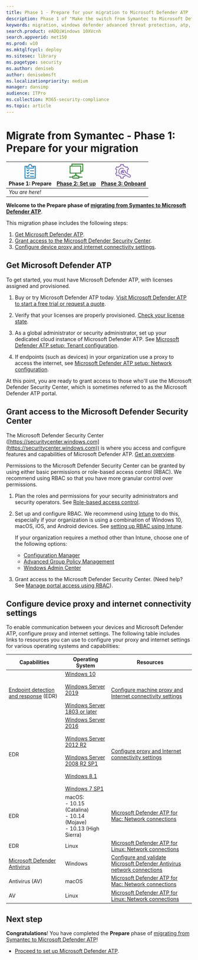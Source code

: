 ```yaml
---
title: Phase 1 - Prepare for your migration to Microsoft Defender ATP
description: Phase 1 of "Make the switch from Symantec to Microsoft Defender ATP". Prepare for your migration.
keywords: migration, windows defender advanced threat protection, atp, edr
search.product: eADQiWindows 10XVcnh
search.appverid: met150
ms.prod: w10
ms.mktglfcycl: deploy
ms.sitesec: library
ms.pagetype: security
ms.author: deniseb
author: denisebmsft
ms.localizationpriority: medium
manager: dansimp
audience: ITPro
ms.collection: M365-security-compliance 
ms.topic: article
---
```


# Migrate from Symantec - Phase 1: Prepare for your migration

|![Phase 1: Prepare](images/prepare.png)<br/>Phase 1: Prepare |[![Phase 2: Set up](images/setup.png)](symantec-to-microsoft-defender-atp-setup.md)<br/>[Phase 2: Set up](symantec-to-microsoft-defender-atp-setup.md) |[![Phase 3: Onboard](images/onboard.png)](symantec-to-microsoft-defender-atp-onboard.md)<br/>[Phase 3: Onboard](symantec-to-microsoft-defender-atp-onboard.md) |
|--|--|--|
|*You are here!*| | |

**Welcome to the Prepare phase of [migrating from Symantec to Microsoft Defender ATP](symantec-to-microsoft-defender-atp-migration.md#the-migration-process)**. 

This migration phase includes the following steps:
1. [Get Microsoft Defender ATP](#get-microsoft-defender-atp).
2. [Grant access to the Microsoft Defender Security Center](#grant-access-to-the-microsoft-defender-security-center).
3. [Configure device proxy and internet connectivity settings](#configure-device-proxy-and-internet-connectivity-settings).

## Get Microsoft Defender ATP

To get started, you must have Microsoft Defender ATP, with licenses assigned and provisioned.

1. Buy or try Microsoft Defender ATP today. [Visit Microsoft Defender ATP to start a free trial or request a quote](https://aka.ms/mdatp). 

2. Verify that your licenses are properly provisioned. [Check your license state](https://docs.microsoft.com/windows/security/threat-protection/microsoft-defender-atp/production-deployment#check-license-state).

3. As a global administrator or security administrator, set up your dedicated cloud instance of Microsoft Defender ATP. See [Microsoft Defender ATP setup: Tenant configuration](https://docs.microsoft.com/windows/security/threat-protection/microsoft-defender-atp/production-deployment#tenant-configuration).

4. If endpoints (such as devices) in your organization use a proxy to access the internet, see [Microsoft Defender ATP setup: Network configuration](https://docs.microsoft.com/windows/security/threat-protection/microsoft-defender-atp/production-deployment#network-configuration).
 
At this point, you are ready to grant access to those who'll use the Microsoft Defender Security Center, which is sometimes referred to as the Microsoft Defender ATP portal. 

## Grant access to the Microsoft Defender Security Center

The Microsoft Defender Security Center ([https://securitycenter.windows.com](https://securitycenter.windows.com)) is where you access and configure features and capabilities of Microsoft Defender ATP. [Get an overview](https://docs.microsoft.com/windows/security/threat-protection/microsoft-defender-atp/use).

Permissions to the Microsoft Defender Security Center can be granted by using either basic permissions or role-based access control (RBAC). We recommend using RBAC so that you have more granular control over permissions.

1. Plan the roles and permissions for your security administrators and security operators. See [Role-based access control](https://docs.microsoft.com/windows/security/threat-protection/microsoft-defender-atp/prepare-deployment#role-based-access-control).

2. Set up and configure RBAC. We recommend using [Intune](https://docs.microsoft.com/mem/intune/fundamentals/what-is-intune) to do this, especially if your organization is using a combination of Windows 10, macOS, iOS, and Android devices. See [setting up RBAC using Intune](https://docs.microsoft.com/mem/intune/fundamentals/role-based-access-control).

    If your organization requires a method other than Intune, choose one of the following options:
    - [Configuration Manager](https://docs.microsoft.com/mem/configmgr/core/servers/deploy/configure/configure-role-based-administration)
    - [Advanced Group Policy Management](https://docs.microsoft.com/microsoft-desktop-optimization-pack/agpm)
    - [Windows Admin Center](https://docs.microsoft.com/windows-server/manage/windows-admin-center/overview)

3. Grant access to the Microsoft Defender Security Center. (Need help? See [Manage portal access using RBAC](https://docs.microsoft.com/windows/security/threat-protection/microsoft-defender-atp/rbac)).

## Configure device proxy and internet connectivity settings

To enable communication between your devices and Microsoft Defender ATP, configure proxy and internet settings. The following table includes links to resources you can use to configure your proxy and internet settings for various operating systems and capabilities:

|Capabilities  | Operating System | Resources |
|--|--|--|
|[Endpoint detection and response](https://docs.microsoft.com/windows/security/threat-protection/microsoft-defender-atp/overview-endpoint-detection-response) (EDR) | [Windows 10](https://docs.microsoft.com/windows/release-information) <br/><br/>[Windows Server 2019](https://docs.microsoft.com/windows/release-information/status-windows-10-1809-and-windows-server-2019)<br/><br/>[Windows Server 1803 or later](https://docs.microsoft.com/windows-server/get-started/whats-new-in-windows-server-1803)  |[Configure machine proxy and Internet connectivity settings](https://docs.microsoft.com/windows/security/threat-protection/microsoft-defender-atp/configure-proxy-internet) |
|EDR |[Windows Server 2016](https://docs.microsoft.com/windows/release-information/status-windows-10-1607-and-windows-server-2016) <br/><br/>[Windows Server 2012 R2](https://docs.microsoft.com/windows/release-information/status-windows-8.1-and-windows-server-2012-r2)<br/><br/>[Windows Server 2008 R2 SP1](https://docs.microsoft.com/windows/release-information/status-windows-7-and-windows-server-2008-r2-sp1)<br/> <br/>[Windows 8.1](https://docs.microsoft.com/windows/release-information/status-windows-8.1-and-windows-server-2012-r2)<br/><br/>[Windows 7 SP1](https://docs.microsoft.com/windows/release-information/status-windows-7-and-windows-server-2008-r2-sp1) |[Configure proxy and Internet connectivity settings](https://docs.microsoft.com/windows/security/threat-protection/microsoft-defender-atp/onboard-downlevel#configure-proxy-and-internet-connectivity-settings) |
|EDR  |macOS: <br/>- 10.15 (Catalina)<br/>- 10.14 (Mojave) <br/>- 10.13 (High Sierra)  |[Microsoft Defender ATP for Mac: Network connections](https://docs.microsoft.com/windows/security/threat-protection/microsoft-defender-atp/microsoft-defender-atp-mac#network-connections) |
|EDR |Linux |[Microsoft Defender ATP for Linux: Network connections](https://docs.microsoft.com/windows/security/threat-protection/microsoft-defender-atp/microsoft-defender-atp-linux#network-connections) |
|[Microsoft Defender Antivirus](https://docs.microsoft.com/windows/security/threat-protection/microsoft-defender-antivirus/microsoft-defender-antivirus-in-windows-10) |Windows |[Configure and validate Microsoft Defender Antivirus network connections](https://docs.microsoft.com/windows/security/threat-protection/microsoft-defender-antivirus/configure-network-connections-microsoft-defender-antivirus)<br/> |
|Antivirus (AV) |macOS |[Microsoft Defender ATP for Mac: Network connections](https://docs.microsoft.com/windows/security/threat-protection/microsoft-defender-atp/microsoft-defender-atp-mac#network-connections) |
|AV |Linux |[Microsoft Defender ATP for Linux: Network connections](https://docs.microsoft.com/windows/security/threat-protection/microsoft-defender-atp/microsoft-defender-atp-linux#network-connections) 

## Next step

**Congratulations**! You have completed the **Prepare** phase of [migrating from Symantec to Microsoft Defender ATP](symantec-to-microsoft-defender-atp-migration.md#the-migration-process)!

- [Proceed to set up Microsoft Defender ATP](symantec-to-microsoft-defender-atp-setup.md).

